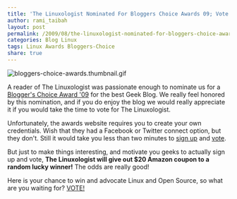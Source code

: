 ```yaml
---
title: 'The Linuxologist Nominated For Bloggers Choice Awards 09; Vote and WIN!'
author: rami_taibah
layout: post
permalink: /2009/08/the-linuxologist-nominated-for-bloggers-choice-awards-09/
categories: Blog Linux
tags: Linux Awards Bloggers-Choice
share: true
---
```


![bloggers-choice-awards.thumbnail.gif](../../../images/blog/bloggers-choice-awards.png)

A reader of The Linuxologist was passionate enough to nominate us for a [Blogger's Choice Award '09](http://bloggerschoiceawards.com) for the best Geek Blog. We really feel honored by this nomination, and if you do enjoy the blog we would really appreciate it if you would take the time to vote for The Linuxologist.

Unfortunately, the awards website requires you to create your own credentials. Wish that they had a Facebook or Twitter connect option, but they don't. Still it would take you less than two minutes to [sign up](http://bloggerschoiceawards.com/users/signup) and [vote](http://bloggerschoiceawards.com/blog/s/show/78787).

But just to make things interesting, and motivate you geeks to actually sign up and vote, **The Linuxologist will give out $20 Amazon coupon to a random lucky winner!** The odds are really good!

Here is your chance to win and advocate Linux and Open Source, so what are you waiting for? [VOTE!](http://bloggerschoiceawards.com/blog/s/show/78787)
